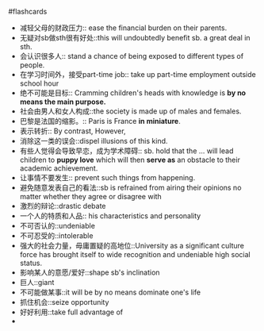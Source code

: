 #flashcards 

- 减轻父母的财政压力:: ease the financial burden on their parents. <!--SR:!2023-12-20-12-52,1.6,223-->
- 无疑对sb做sth很有好处::this will undoubtedly benefit sb. a great deal in sth. <!--SR:!2023-12-12-12-37,1,223-->
- 会认识很多人:: stand a chance of being exposed to different types of people. <!--SR:!2023-12-25-20-35,6.9,223-->
- 在学习时间外，接受part-time job:: take up part-time employment outside school hour
- 绝不可能是目标:: Cramming children's heads with knowledge is **by no means the main purpose.**
- 社会由男人和女人构成::the society is made up of males and females.
- 巴黎是法国的缩影。:: Paris is France **in miniature**.  
- 表示转折:: By contrast, However, 
- 消除这一类的误会::dispel illusions of this kind.
- 有些人觉得会导致早恋，成为学术障碍:: sb. hold that the ... will lead children to **puppy love** which will then **serve as** an obstacle to their academic achievement.
- 让事情不要发生:: prevent such things from happening. 
- 避免随意发表自己的看法::sb is refrained from airing their opinions no matter whether they agree or disagree with 
- 激烈的辩论::drastic debate
- 一个人的特质和人品:: his characteristics and personality
- 不可否认的::undeniable
- 不可忍受的::intolerable
- 强大的社会力量，毋庸置疑的高地位::University as a significant culture force has brought itself to wide recognition and undeniable high social status.
- 影响某人的意愿/爱好::shape sb's inclination
- 巨人::giant
- 不可能做某事::it will be by no means dominate one's life
- 抓住机会::seize opportunity
- 好好利用::take full advantage of
- 
